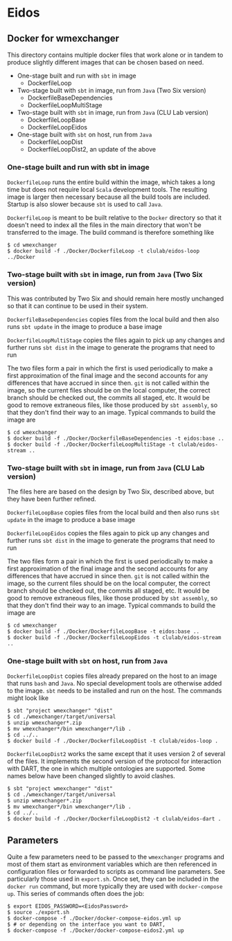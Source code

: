 # Eidos


## Docker for wmexchanger

This directory contains multiple docker files that work alone or in tandem to produce slightly different images that can be chosen based on need.

* One-stage built and run with `sbt` in image
  * DockerfileLoop
* Two-stage built with `sbt` in image, run from `Java` (Two Six version)
  * DockerfileBaseDependencies
  * DockerfileLoopMultiStage
* Two-stage built with `sbt` in image, run from `Java` (CLU Lab version)
  * DockerfileLoopBase
  * DockerfileLoopEidos
* One-stage built with `sbt` on host, run from `Java`
  * DockerfileLoopDist
  * DockerfileLoopDist2, an update of the above

### One-stage built and run with sbt in image

`DockerfileLoop` runs the entire build within the image, which takes a long time but does not require local `Scala` development tools.  The resulting image is larger then necessary because all the build tools are included.  Startup is also slower because `sbt` is used to call `Java`.

`DockerfileLoop` is meant to be built relative to the `Docker` directory so that it doesn't need to index all the files in the main directory that won't be transferred to the image.  The build command is therefore something like
```shell
$ cd wmexchanger
$ docker build -f ./Docker/DockerfileLoop -t clulab/eidos-loop ../Docker
```

### Two-stage built with `sbt` in image, run from `Java` (Two Six version)

This was contributed by Two Six and should remain here mostly unchanged so that it can continue to be used in their system.

`DockerfileBaseDependencies` copies files from the local build and then also runs `sbt update` in the image to produce a base image

`DockerfileLoopMultiStage` copies the files again to pick up any changes and further runs `sbt dist` in the image to generate the programs that need to run

The two files form a pair in which the first is used periodically to make a first approximation of the final image and the second accounts for any differences that have accrued in since then.  `git` is not called within the image, so the current files should be on the local computer, the correct branch should be checked out, the commits all staged, etc.  It would be good to remove extraneous files, like those produced by `sbt assembly`, so that they don't find their way to an image.  Typical commands to build the image are
```shell
$ cd wmexchanger
$ docker build -f ./Docker/DockerfileBaseDependencies -t eidos:base ..
$ docker build -f ./Docker/DockerfileLoopMultiStage -t clulab/eidos-stream ..
```

### Two-stage built with `sbt` in image, run from `Java` (CLU Lab version)

The files here are based on the design by Two Six, described above, but they have been further refined.

`DockerfileLoopBase` copies files from the local build and then also runs `sbt update` in the image to produce a base image

`DockerfileLoopEidos` copies the files again to pick up any changes and further runs `sbt dist` in the image to generate the programs that need to run


The two files form a pair in which the first is used periodically to make a first approximation of the final image and the second accounts for any differences that have accrued in since then.  `git` is not called within the image, so the current files should be on the local computer, the correct branch should be checked out, the commits all staged, etc.  It would be good to remove extraneous files, like those produced by `sbt assembly`, so that they don't find their way to an image.  Typical commands to build the image are
```shell
$ cd wmexchanger
$ docker build -f ./Docker/DockerfileLoopBase -t eidos:base ..
$ docker build -f ./Docker/DockerfileLoopEidos -t clulab/eidos-stream ..
```

### One-stage built with `sbt` on host, run from `Java`

`DockerfileLoopDist` copies files already prepared on the host to an image that runs `bash` and `Java`.  No special development tools are otherwise added to the image.  `sbt` needs to be installed and run on the host.  The commands might look like
```shell
$ sbt "project wmexchanger" "dist"
$ cd ./wmexchanger/target/universal
$ unzip wmexchanger*.zip
$ mv wmexchanger*/bin wmexchanger*/lib .
$ cd ../..
$ docker build -f ./Docker/DockerfileLoopDist -t clulab/eidos-loop .
```

`DockerfileLoopDist2` works the same except that it uses version 2 of several of the files.  It implements the second version of the protocol for interaction with DART, the one in which multiple ontologies are supported.  Some names below have been changed slightly to avoid clashes.
```shell
$ sbt "project wmexchanger" "dist"
$ cd ./wmexchanger/target/universal
$ unzip wmexchanger*.zip
$ mv wmexchanger*/bin wmexchanger*/lib .
$ cd ../..
$ docker build -f ./Docker/DockerfileLoopDist2 -t clulab/eidos-dart .
```


## Parameters

Quite a few parameters need to be passed to the `wmexchanger` programs and most of them start as environment variables which are then referenced in configuration files or forwarded to scripts as command line parameters.  See particularly those used in `export.sh`.  Once set, they can be included in the `docker run` command, but more typically they are used with `docker-compose up`.  This series of commands often does the job:
```shell
$ export EIDOS_PASSWORD=<EidosPassword>
$ source ./export.sh
$ docker-compose -f ./Docker/docker-compose-eidos.yml up
$ # or depending on the interface you want to DART,
$ docker-compose -f ./Docker/docker-compose-eidos2.yml up
```
